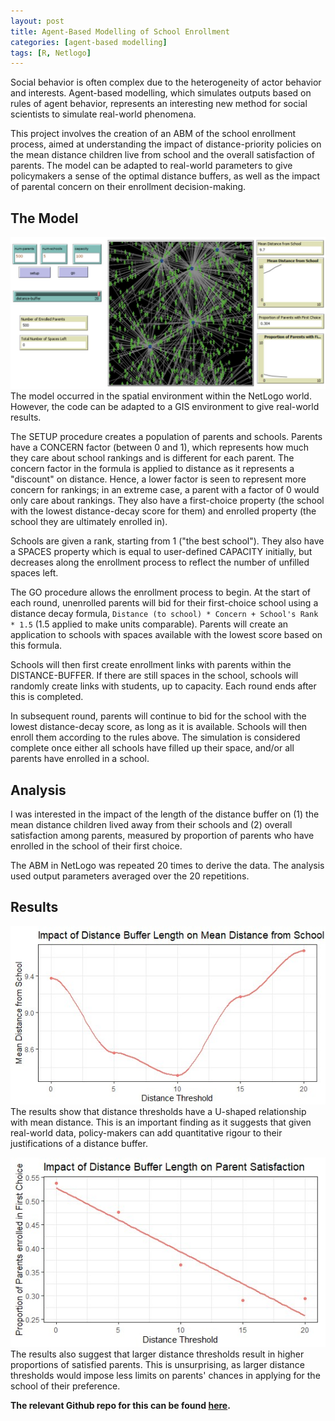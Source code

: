 ```yaml
---
layout: post 
title: Agent-Based Modelling of School Enrollment
categories: [agent-based modelling]
tags: [R, Netlogo]
---
```


Social behavior is often complex due to the heterogeneity of actor behavior and interests. Agent-based modelling, which simulates outputs based on rules of agent behavior, represents an interesting new method for social scientists to simulate real-world phenomena.  

This project involves the creation of an ABM of the school enrollment process, aimed at understanding the impact of distance-priority policies on the mean distance children live from school and the overall satisfaction of parents. The model can be adapted to real-world parameters to give policymakers a sense of the optimal distance buffers, as well as the impact of parental concern on their enrollment decision-making.

## The Model  
![abm interface](https://github.com/jolene-lim/personal_projects/blob/master/abm/abm_interface.JPG)  
The model occurred in the spatial environment within the NetLogo world. However, the code can be adapted to a GIS environment to give real-world results.
 
The SETUP procedure creates a population of parents and schools. Parents have a CONCERN factor (between 0 and 1), which represents how much they care about school rankings and is different for each parent. The concern factor in the formula is applied to distance as it represents a "discount" on distance. Hence, a lower factor is seen to represent more concern for rankings; in an extreme case, a parent with a factor of 0 would only care about rankings. They also have a first-choice property (the school with the lowest distance-decay score for them) and enrolled property (the school they are ultimately enrolled in). 

Schools are given a rank, starting from 1 ("the best school"). They also have a SPACES property which is equal to user-defined CAPACITY initially, but decreases along the enrollment process to reflect the number of unfilled spaces left.   

The GO procedure allows the enrollment process to begin. At the start of each round, unenrolled parents will bid for their first-choice school using a distance decay formula, `Distance (to school) * Concern + School's Rank * 1.5` (1.5 applied to make units comparable). Parents will create an application to schools with spaces available with the lowest score based on this formula. 

Schools will then first create enrollment links with parents within the DISTANCE-BUFFER. If there are still spaces in the school, schools will randomly create links with students, up to capacity. Each round ends after this is completed. 

In subsequent round, parents will continue to bid for the school with the lowest distance-decay score, as long as it is available. Schools will then enroll them according to the rules above. The simulation is considered complete once either all schools have filled up their space, and/or all parents have enrolled in a school.

## Analysis
I was interested in the impact of the length of the distance buffer on (1) the mean distance children lived away from their schools and (2) overall satisfaction among parents, measured by proportion of parents who have enrolled in the school of their first choice.

The ABM in NetLogo was repeated 20 times to derive the data. The analysis used output parameters averaged over the 20 repetitions.

## Results
![distance](https://github.com/jolene-lim/personal_projects/blob/master/abm/CORRECTdist.jpg)  
The results show that distance thresholds have a U-shaped relationship with mean distance. This is an important finding as it suggests that given real-world data, policy-makers can add quantitative rigour to their justifications of a distance buffer. 

![satisfaction](https://github.com/jolene-lim/personal_projects/blob/master/abm/CORRECT_SAT.jpg)  
The results also suggest that larger distance thresholds result in higher proportions of satisfied parents. This is unsurprising, as larger distance thresholds would impose less limits on parents' chances in applying for the school of their preference.

<b>The relevant Github repo for this can be found <a href="https://github.com/jolene-lim/personal_projects/tree/master/abm">here</a>.</b>

